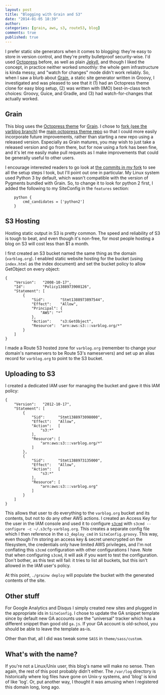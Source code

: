 ```yaml
---
layout: post
title: "Blogging with Grain and S3"
date: "2014-01-05 18:39"
author:
categories: [grain, aws, s3, route53, blog]
comments: true
published: true
---
```


I prefer static site generators when it comes to blogging: they're easy to store in version control, and they're pretty bulletproof security-wise. I'd used [Octopress](http://octopress.org/docs/) before, as well as plain [Jekyll](http://jekyllrb.com/), and though I liked the concept, in practice neither worked smoothly: the whole gem infrastructure is kinda messy, and "watch for changes" mode didn't work reliably. So, when I saw a blurb about [Grain](http://sysgears.com/grain/), a static site generator written in Groovy, I investigated and was pleased to see that it (1) had an Octopress theme clone for easy blog setup, (2) was written with (IMO) best-in-class tech choices: Groovy, Guice, and Gradle, and (3) had watch-for-changes that actually worked.

## Grain

This blog uses the [Octopress theme](http://sysgears.com/grain/themes/octopress/) for [Grain](http://sysgears.com/grain/). I chose to [fork (see the varblog branch)](https://github.com/marshallpierce/grain-theme-octopress) the [main octopress theme repo](https://github.com/sysgears/grain-theme-octopress) so that I could more easily incorporate future improvements, rather than starting a new repo using a released version. Especially as Grain matures, you may wish to just take a released version and go from there, but for now using a fork has been fine, and it's let me easily make pull requests as I make improvements that could be generally useful to other users.

I encourage interested readers to go look at [the commits in my fork](https://github.com/marshallpierce/grain-theme-octopress/commits/varblog) to see all the setup steps I took, but I'll point out one in particular. My Linux system used Python 3 by default, which wasn't compatible with the version of Pygments bundled with Grain. So, to change it to look for python 2 first, I added the following to my SiteConfig in the `features` section:

```
    python {
        cmd_candidates = ['python2']
    }
```

## S3 Hosting

Hosting static output in S3 is pretty common. The speed and reliability of S3 is tough to beat, and even though it's non-free, for most people hosting a blog on S3 will cost less than $1 a month.

I first created an S3 bucket named the same thing as the domain (`varblog.org`). I enabled static website hosting for the bucket (using `index.html` as the index document) and set the bucket policy to allow GetObject on every object:

```
{
    "Version":   "2008-10-17",
    "Id":        "Policy1388973900126",
    "Statement": [
        {
            "Sid":       "Stmt1388973897544",
            "Effect":    "Allow",
            "Principal": {
                "AWS": "*"
            },
            "Action":    "s3:GetObject",
            "Resource":  "arn:aws:s3:::varblog.org/*"
        }
    ]
}
```

I made a Route 53 hosted zone for `varblog.org` (remember to change your domain's nameservers to be Route 53's nameservers) and set up an alias record for `varblog.org` to point to the S3 bucket.

## Uploading to S3

I created a dedicated IAM user for managing the bucket and gave it this IAM policy:

```
{
    "Version":   "2012-10-17",
    "Statement": [
        {
            "Sid":      "Stmt1388973098000",
            "Effect":   "Allow",
            "Action":   [
                "s3:*"
            ],
            "Resource": [
                "arn:aws:s3:::varblog.org/*"
            ]
        },
        {
            "Sid":      "Stmt1388973135000",
            "Effect":   "Allow",
            "Action":   [
                "s3:*"
            ],
            "Resource": [
                "arn:aws:s3:::varblog.org"
            ]
        }
    ]
}
```

This allows that user to do everything to the `varblog.org` bucket and its contents, but not to do any other AWS actions. I created an Access Key for the user in the IAM console and used it to configure [`s3cmd`](http://s3tools.org/s3cmd) with `s3cmd --configure -c ~/.s3cfg-varblog.org`. This creates a separate config file which I then reference in the `s3_deploy_cmd` in `SiteConfig.groovy`. This way, even though I'm storing an access key &amp; secret unencrypted on the filesystem, the credentials only have limited AWS privileges, and I'm not conflating this `s3cmd` configuration with other configurations I have. Note that when configuring `s3cmd`, it will ask if you want to test the configuration. Don't bother, as this test will fail: it tries to list all buckets, but this isn't allowed in the IAM user's policy.

At this point, `./grainw deploy` will populate the bucket with the generated contents of the site.

## Other stuff
For Google Analytics and Disqus I simply created new sites and plugged in the appropriate ids in `SiteConfig`. I chose to update the GA snippet template since by default new GA accounts use the "universal" tracker which has a different snippet than good old `ga.js`. If your GA account is old-school, you should be able to leave the template as-is.

Other than that, all I did was tweak some `SASS` in `theme/sass/custom`.

## What's with the name?

If you're not a Linux/Unix user, this blog's name will make no sense. Then again, the rest of this post probably didn't either. The `/var/log` directory is historically where log files have gone on Unix-y systems, and 'blog' is kind of like 'log'. Or, put another way, I thought it was amusing when I registered this domain long, long ago.
